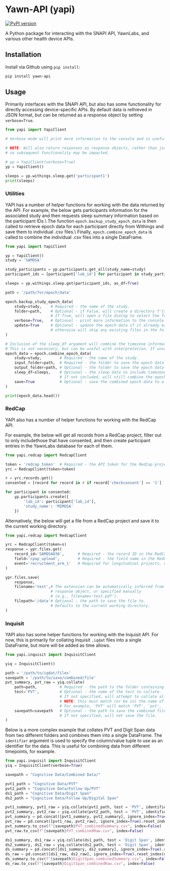 # Yawn-API (yapi)

[![PyPI version](https://badge.fury.io/py/yawn-api.svg)](https://badge.fury.io/py/yawn-api)

A Python package for interacting with the SNAPI API, YawnLabs, and various other health device APIs.

## Installation

Install via Github using `pip install`:

```bash
pip install yawn-api
```

## Usage

Primarily interfaces with the SNAPI API, but also has some functionality for directly accessing device-specific APIs.
By default data is rethieved in JSON format, but can be returned as a response object by setting `verbose=True`.

```python
from yapi import YapiClient

# Verbose mode will print more information to the console and is useful for debugging. 

# NOTE: Will also return responses as response objects, rather than json, 
# so subsequent functionality may be impacted.

# yp = YapiClient(verbose=True) 
yp = YapiClient()

sleeps = yp.withings.sleep.get('participant1')
print(sleeps)

```

### Utilities

YAPI has a number of helper functions for working with the data returned by the API.
For example, the below gets participants information for the associated study and then requests sleep summary information based on the participant IDs.\\
The function `epoch.backup_study_epoch_data` is then called to retrieve epoch data for each participant directly from Withings and save them to individual .csv files.\\
Finally, `epoch.combine_epoch_data` is called to combine the individual .csv files into a single DataFrame.

```python
from yapi import YapiClient

yp = YapiClient()
study = 'SAMOSA'

study_participants = yp.participants.get_all(study_name=study)
participant_ids = [participant['lab_id'] for participant in study_participants]

sleeps = yp.withings.sleep.get(participant_ids, as_df=True)

path = '/path/for/epoch/data'

epoch.backup_study_epoch_data(
    study=study,    # Required - the name of the study.
    folder=path,    # Optional - if False, will create a directory f'{study}_EpochData' in the current working directory. 
                    # If True, will open a file dialog to select the folder. Otherwise, specify the path to the folder.
    verbose=True,   # Optional - print more information to the console.
    update=True     # Optional - update the epoch data if it already exists, 
                    # otherwise will skip any existing files in the folder.
)

# Inclusion of the sleep_df argument will combine the timezone information from the sleep data.
# This is not necessary, but can be useful with interpretation. If unsure, it is recommended to include it.
epoch_data = epoch.combine_epoch_data(
    study=study,        # Required - the name of the study.
    input_folder=path,  # Required - the folder to save the epoch data to.
    output_folder=path, # Optional - the folder to save the epoch data to, defaults to the input folder.
    sleep_df=sleeps,    # Optional - the sleep data to include timezone information from. 
                        # If not included, will still combine the epoch data, but will not include timezone information.
    save=True           # Optional - save the combined epoch data to a '{study}_epochCombined.csv' file in the output folder.
)

print(epoch_data.head())
```

### RedCap

YAPI also has a number of helper functions for working with the RedCap API.

For example, the below will get all records from a RedCap project, filter out to only includethose that have consented, and then create participant entries in the YawnLabs database for each of them.

```python
from yapi.redcap import RedcapClient

token = 'redcap_token'  # Required - the API token for the RedCap project.
yrc = RedcapClient(token=token) 

r = yrc.records.get()
consented = [record for record in r if record['checkconsent'] == '1']

for participant in consented:
    yp.participants.create({
        'lab_id': participant['lab_id'],
        'study_name': 'MIMOSA'
    })

```

Alternatively, the below will get a file from a RedCap project and save it to the current working directory.

```python
from yapi.redcap import RedcapClient

yrc = RedcapClient(token=s)
response = ypr.files.get(
    record_id='SAMOSA036',      # Required - the record ID in the RedCap project.
    field='cpap_upload',        # Required - the field name in the RedCap project.
    event='recruitment_arm_1'   # Required for longitudinal projects, only.
)

ypr.files.save(
    response,
    filename='test',# The extension can be automatically inferred from the 
                    # response object, or specified manually 
                    # (e.g., filename='test.pdf').
    filepath='/data'# Optional - the path to save the file to. 
                    # Defaults to the current working directory.
)

```

### Inquisit

YAPI also has some helper functions for working with the Inquisit API.
For now, this is primarily for collating Inquisit `.iqdat` files into a single DataFrame, but more will be added as time allows.

```python
from yapi.inquisit import InquisitClient

yiq = InquisitClient()

path = '/path/to/iqdat/files'
savepath = '/path/to/save/combined/file'
pvt_summary, pvt_raw = yiq.collate(
    path=path,          # Required - the path to the folder containing the .iqdat files.
    test='PVT',         # Optional - the name of the test to collate. 
                        # If not specified, will attempt to collate all tests in the folder.
                        # NOTE: this must match (or be in) the name of the test in the .iqdat files (case-insensitive).
                        # For example, 'PVT' will match 'PVT', 'pvt', 'PVT_1', 'PVT_2', etc.
    savepath=savepath   # Optional - the path to save the combined file to. 
                        # If not specified, will not save the file.
)
```

Below is a more complex example that collates PVT and Digit Span data from two different folders and combines them into a single DataFrame. The `identifier` argument is used to specify the column/value tuple to use as an identifier for the data. This is useful for combining data from different timepoints, for example.


```python
from yapi.inquisit import InquisitClient
yiq = InquisitClient(verbose=True)

savepath = "Cognitive Data/Combined Data/"

pvt1_path = "Cognitive Data/PVT"
pvt2_path = "Cognitive Data/Follow Up/PVT"
ds1_path = "Cognitive Data/Digit Span"
ds2_path = "Cognitive Data/Follow Up/Digital Span"

pvt1_summary, pvt1_raw = yiq.collate(pvt1_path, test = 'PVT', identifier=('timepoint', 'baseline'))
pvt2_summary, pvt2_raw = yiq.collate(pvt2_path, test = 'PVT', identifier=('timepoint', 'followup'))
pvt_summary = pd.concat([pvt1_summary, pvt2_summary], ignore_index=True).reset_index(drop=True)
pvt_raw = pd.concat([pvt1_raw, pvt2_raw], ignore_index=True).reset_index(drop=True)
pvt_summary.to_csv(f"{savepath}PVT_combinedSummary.csv", index=False)
pvt_raw.to_csv(f"{savepath}PVT_combinedRaw.csv", index=False)

ds1_summary, ds1_raw = yiq.collate(ds1_path, test = 'Digit Span', identifier=('timepoint', 'baseline'))
ds2_summary, ds2_raw = yiq.collate(ds2_path, test = 'Digit Span', identifier=('timepoint', 'followup'))
ds_summary = pd.concat([ds1_summary, ds2_summary], ignore_index=True).reset_index(drop=True)
ds_raw = pd.concat([ds1_raw, ds2_raw], ignore_index=True).reset_index(drop=True)
ds_summary.to_csv(f"{savepath}DigitSpan_combinedSummary.csv", index=False)
ds_raw.to_csv(f"{savepath}DigitSpan_combinedRaw.csv", index=False)

```
